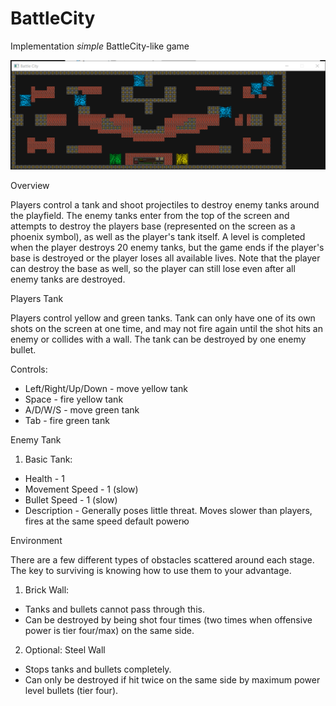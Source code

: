 # BattleCity
Implementation *simple* BattleCity-like game

![alt text](BattleCity/build/Screenshot_1.png)

Overview

Players control a tank and shoot projectiles to destroy enemy tanks around the playfield. The enemy tanks enter from the top of the screen and attempts to destroy the players base (represented on the screen as a phoenix symbol), as well as the player's tank itself. A level is completed when the player destroys 20 enemy tanks, but the game ends if the player's base is destroyed or the player loses all available lives. Note that the player can destroy the base as well, so the player can still lose even after all enemy tanks are destroyed.


Players Tank

Players control yellow and green tanks. Tank can only have one of its own shots on the screen at one time, and may not fire again until the shot hits an enemy or collides with a wall. The tank can be destroyed by one enemy bullet.

Controls:
  - Left/Right/Up/Down - move yellow tank
  - Space - fire yellow tank
  - A/D/W/S - move green tank
  - Tab - fire green tank

Enemy Tank

1. Basic Tank:
  - Health - 1
  - Movement Speed - 1 (slow)
  - Bullet Speed - 1 (slow)
  - Description - Generally poses little threat. Moves slower than players, fires at the same speed default powerю


Environment

There are a few different types of obstacles scattered around each stage. The key to surviving is knowing how to use them to your advantage.

1. Brick Wall:
  - Tanks and bullets cannot pass through this.
  - Can be destroyed by being shot four times (two times when offensive power is tier four/max) on the same side.
2. Optional: Steel Wall
  - Stops tanks and bullets completely.
  - Can only be destroyed if hit twice on the same side by maximum power level bullets (tier four).

